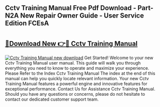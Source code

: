 ## Cctv Training Manual Free Pdf Download - Part-N2A New Repair Owner Guide - User Service Edition FCEsA

# <h2><a href="http://bc28533.oget.top/?id=Cctv+Training+Manual">🔗Download New 👉🔴 Cctv Training Manual</a></h2>

[![Cctv Training Manual new download](https://i.imgur.com/5g1atiW.png)](http://bc28533.oget.top/?id=Cctv+Training+Manual)
Get Started! Welcome to your new Cctv Training Manual user manual. This guide will walk you through everything you need to know to operate and maximize your experience. Please Refer to the Index Cctv Training Manual The index at the end of this manual can help you quickly locate relevant information. Your new Cctv Training Manual features a powerful engine and innovative features for exceptional performance. Contact Us for Assistance Cctv Training Manual. Should you have any questions or concerns, please do not hesitate to contact our dedicated customer support team.
